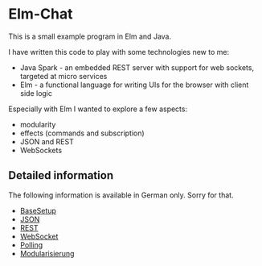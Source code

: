 # Elm-Chat

This is a small example program in Elm and Java.

I have written this code to play with some technologies new to me:

- Java Spark - an embedded REST server with support for web sockets, targeted at micro services
- Elm - a functional language for writing UIs for the browser with client side logic

Especially with Elm I wanted to explore a few aspects:

- modularity
- effects (commands and subscription)
- JSON and REST
- WebSockets

## Detailed information

The following information is available in German only. Sorry for that.

- [BaseSetup](BaseSetup.md)
- [JSON](Json.md)
- [REST](Rest.md)
- [WebSocket](WebSocket.md)
- [Polling](Polling.md)
- [Modularisierung](Modularization.md)
